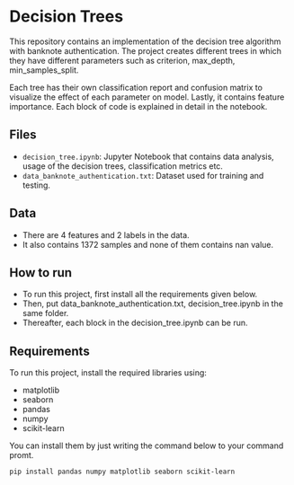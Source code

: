 # Decision Trees

This repository contains an implementation of the decision tree algorithm with banknote authentication. The project creates different trees in which they have different parameters such as criterion, max_depth, min_samples_split.

Each tree has their own classification report and confusion matrix to visualize the effect of each parameter on model. Lastly, it contains feature importance. Each block of code is explained in detail in the notebook.


## Files

- `decision_tree.ipynb`: Jupyter Notebook that contains data analysis, usage of the decision trees, classification metrics etc.
- `data_banknote_authentication.txt`: Dataset used for training and testing.

## Data
 
- There are 4 features and 2 labels in the data.
- It also contains 1372 samples and none of them contains nan value.

## How to run

- To run this project, first install all the requirements given below.
- Then, put data_banknote_authentication.txt, decision_tree.ipynb in the same folder.
- Thereafter, each block in the decision_tree.ipynb can be run.

## Requirements

To run this project, install the required libraries using:

- matplotlib
- seaborn
- pandas
- numpy
- scikit-learn

You can install them by just writing the command below to your command promt.

```bash
pip install pandas numpy matplotlib seaborn scikit-learn

